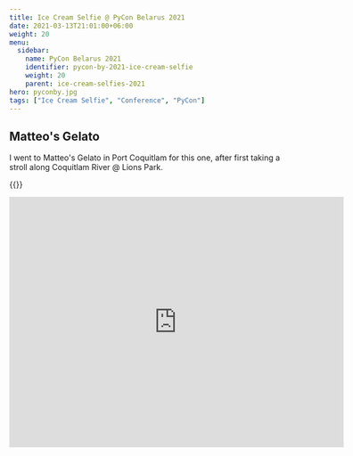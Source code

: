 ```yaml
---
title: Ice Cream Selfie @ PyCon Belarus 2021
date: 2021-03-13T21:01:00+06:00
weight: 20
menu:
  sidebar:
    name: PyCon Belarus 2021
    identifier: pycon-by-2021-ice-cream-selfie
    weight: 20
    parent: ice-cream-selfies-2021
hero: pyconby.jpg
tags: ["Ice Cream Selfie", "Conference", "PyCon"]
---
```


## Matteo's Gelato


I went to Matteo's Gelato in Port Coquitlam for this one, after first taking a stroll along Coquitlam
River @ Lions Park.


{{<tweet user="mariatta" id="1370963324242776064">}}

<iframe src="https://www.google.com/maps/embed?pb=!1m18!1m12!1m3!1d2603.7625878483!2d-122.78093128783054!3d49.26194567210298!2m3!1f0!2f0!3f0!3m2!1i1024!2i768!4f13.1!3m3!1m2!1s0x548678ab53beaf43%3A0x423384ed3c120dfb!2sMatteos%20Gelato!5e0!3m2!1sen!2sca!4v1692161649449!5m2!1sen!2sca" width="600" height="450" style="border:0;" allowfullscreen="" loading="lazy" referrerpolicy="no-referrer-when-downgrade"></iframe>

